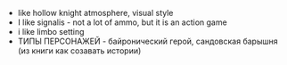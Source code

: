 * like hollow knight atmosphere, visual style
* I like signalis - not a lot of ammo, but it is an action game
* i like limbo setting
* ТИПЫ ПЕРСОНАЖЕЙ - байронический герой, сандовская барышня (из книги как созавать истории)
